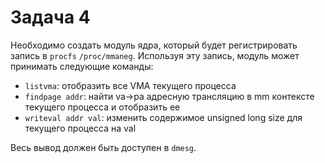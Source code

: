 # Задача 4

Необходимо создать модуль ядра, который будет регистрировать запись в `procfs` `/proc/mmaneg`. Используя эту запись, модуль может принимать следующие команды:
 - `listvma`: отобразить все VMA текущего процесса
 - `findpage addr`: найти va->pa адресную трансляцию в mm контексте текущего процесса и отобразить ее
 - `writeval addr val`: изменить содержимое unsigned long size для текущего процесса на val

Весь вывод должен быть доступен в `dmesg`.
